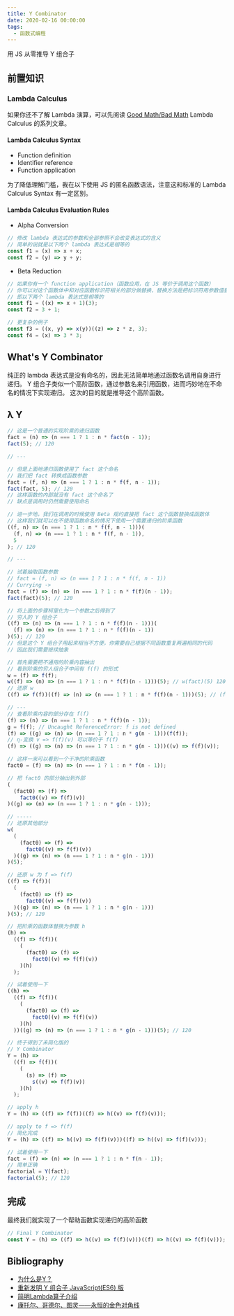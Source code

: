 ```yaml
---
title: Y Combinator
date: 2020-02-16 00:00:00
tags:
  - 函数式编程
---
```


用 JS 从零推导 Y 组合子

## 前置知识

### Lambda Calculus

如果你还不了解 Lambda 演算，可以先阅读 [Good Math/Bad Math](http://goodmath.blogspot.com/) Lambda Calculus 的系列文章。

#### Lambda Calculus Syntax

- Function definition
- Identifier reference
- Function application

为了降低理解门槛，我在以下使用 JS 的匿名函数语法，注意这和标准的 Lambda Calculus Syntax 有一定区别。

#### Lambda Calculus Evaluation Rules

- Alpha Conversion

```js
// 修改 lambda 表达式的参数和全部参照不会改变表达式的含义
// 简单的说就是以下两个 lambda 表达式是相等的
const f1 = (x) => x + x;
const f2 = (y) => y + y;
```

- Beta Reduction

```js
// 如果你有一个 function application（函数应用，在 JS 等价于调用这个函数）
// 你可以对这个函数体中和对应函数标识符相关的部分做替换，替换方法是把标识符用参数值替换
// 即以下两个 lambda 表达式是相等的
const f1 = ((x) => x + 1)(3);
const f2 = 3 + 1;

// 更复杂的例子
const f3 = ((x, y) => x(y))((z) => z * z, 3);
const f4 = (x) => 3 * 3;
```

## What's Y Combinator

纯正的 lambda 表达式是没有命名的，因此无法简单地通过函数名调用自身进行递归。
Y 组合子类似一个高阶函数，通过参数名来引用函数，进而巧妙地在不命名的情况下实现递归。
这次的目的就是推导这个高阶函数。

## λ Y

```js
// 这是一个普通的实现阶乘的递归函数
fact = (n) => (n === 1 ? 1 : n * fact(n - 1));
fact(5); // 120

// ---

// 但是上面地递归函数使用了 fact 这个命名
// 我们把 fact 转换成函数参数
fact = (f, n) => (n === 1 ? 1 : n * f(f, n - 1));
fact(fact, 5); // 120
// 这样函数的内部就没有 fact 这个命名了
// 缺点是调用时仍然需要使用命名

// 进一步地，我们在调用的时候使用 Beta 规约直接把 fact 这个函数替换成函数体
// 这样我们就可以在不使用函数命名的情况下使用一个需要递归的阶乘函数
((f, n) => (n === 1 ? 1 : n * f(f, n - 1)))(
  (f, n) => (n === 1 ? 1 : n * f(f, n - 1)),
  5
); // 120

// ---

// 试着抽取函数参数
// fact = (f, n) => (n === 1 ? 1 : n * f(f, n - 1))
// Currying ->
fact = (f) => (n) => (n === 1 ? 1 : n * f(f)(n - 1));
fact(fact)(5); // 120

// 将上面的步骤柯里化为一个参数之后得到了
// 穷人的 Y 组合子
((f) => (n) => (n === 1 ? 1 : n * f(f)(n - 1)))(
  (f) => (n) => (n === 1 ? 1 : n * f(f)(n - 1))
)(5); // 120
// 但是这个 Y 组合子用起来相当不方便，你需要自己根据不同函数重复两遍相同的代码
// 因此我们需要继续抽象

// 首先需要把不通用的阶乘内容抽出
// 看到阶乘的穷人组合子中间有 f(f) 的形式
w = (f) => f(f);
w((f) => (n) => (n === 1 ? 1 : n * f(f)(n - 1)))(5); // w(fact)(5) 120
// 还原 w
((f) => f(f))((f) => (n) => (n === 1 ? 1 : n * f(f)(n - 1)))(5); // (f => f(f))(fact)(5) 120

// ---
// 查看阶乘内容的部分存在 f(f)
(f) => (n) => (n === 1 ? 1 : n * f(f)(n - 1));
g = f(f); // Uncaught ReferenceError: f is not defined
(f) => ((g) => (n) => (n === 1 ? 1 : n * g(n - 1)))(f(f));
// η-变换 v => f(f)(v) 可以等价于 f(f)
(f) => ((g) => (n) => (n === 1 ? 1 : n * g(n - 1)))((v) => f(f)(v));

// 这样一来可以看到一个干净的阶乘函数
fact0 = (f) => (n) => (n === 1 ? 1 : n * f(n - 1));

// 把 fact0 的部分抽出到外部
(
  (fact0) => (f) =>
    fact0((v) => f(f)(v))
)((g) => (n) => (n === 1 ? 1 : n * g(n - 1)));

// -----
// 还原其他部分
w(
  (
    (fact0) => (f) =>
      fact0((v) => f(f)(v))
  )((g) => (n) => (n === 1 ? 1 : n * g(n - 1)))
)(5);

// 还原 w 为 f => f(f)
((f) => f(f))(
  (
    (fact0) => (f) =>
      fact0((v) => f(f)(v))
  )((g) => (n) => (n === 1 ? 1 : n * g(n - 1)))
)(5); // 120

// 把阶乘的函数体替换为参数 h
(h) =>
  ((f) => f(f))(
    (
      (fact0) => (f) =>
        fact0((v) => f(f)(v))
    )(h)
  );

// 试着使用一下
((h) =>
  ((f) => f(f))(
    (
      (fact0) => (f) =>
        fact0((v) => f(f)(v))
    )(h)
  ))((g) => (n) => (n === 1 ? 1 : n * g(n - 1)))(5); // 120

// 终于得到了未简化版的
// Y Combinator
Y = (h) =>
  ((f) => f(f))(
    (
      (s) => (f) =>
        s((v) => f(f)(v))
    )(h)
  );

// apply h
Y = (h) => ((f) => f(f))((f) => h((v) => f(f)(v)));

// apply to f => f(f)
// 简化完成
Y = (h) => ((f) => h((v) => f(f)(v)))((f) => h((v) => f(f)(v)));

// 试着使用一下
fact = (f) => (n) => (n === 1 ? 1 : n * f(n - 1));
// 简单正确
factorial = Y(fact);
factorial(5); // 120
```

## 完成

最终我们就实现了一个帮助函数实现递归的高阶函数

```js
// Final Y Combinator
const Y = (h) => ((f) => h((v) => f(f)(v)))((f) => h((v) => f(f)(v)));
```

## Bibliography

- [为什么是Y？](https://cgnail.github.io/academic/lambda-4/)
- [重新发明 Y 组合子 JavaScript(ES6) 版](http://picasso250.github.io/2015/03/31/reinvent-y.html)
- [简明Lambda算子介绍](http://www.unicornsummer.com/blog/2014-08/lambda.html)
- [康托尔、哥德尔、图灵——永恒的金色对角线](http://mindhacks.cn/2006/10/15/cantor-godel-turing-an-eternal-golden-diagonal/)

